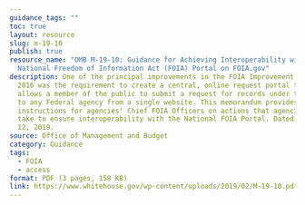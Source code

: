 ```yaml
---
guidance_tags: ""
toc: true
layout: resource
slug: m-19-10
publish: true
resource_name: "OMB M-19-10: Guidance for Achieving Interoperability with the
  National Freedom of Information Act (FOIA) Portal on FOIA.gov"
description: One of the principal improvements in the FOIA Improvement Act of
  2016 was the requirement to create a central, online request portal that
  allows a member of the public to submit a request for records under the FOIA
  to any Federal agency from a single website. This memorandum provides
  instructions for agencies' Chief FOIA Officers on actions that agencies must
  take to ensure interoperability with the National FOIA Portal. Dated February
  12, 2019.
source: Office of Management and Budget
category: Guidance
tags:
  - FOIA
  - access
format: PDF (3 pages, 158 KB)
link: https://www.whitehouse.gov/wp-content/uploads/2019/02/M-19-10.pdf
---
```

